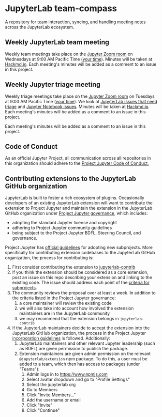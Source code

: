 # JupyterLab team-compass

A repository for team interaction, syncing, and handling meeting notes across the JupyterLab ecosystem.

## Weekly JupyterLab team meeting
Weekly team meetings take place on the [Jupyter Zoom room](https://zoom.us/my/jovyan?pwd=c0JZTHlNdS9Sek9vdzR3aTJ4SzFTQT09) on Wednesdays at 9:00 AM Pacific Time ([your time](https://www.thetimezoneconverter.com/?t=9%3A00%20am&tz=San%20Francisco)). Minutes will be taken at [Hackmd.io](https://hackmd.io/Y7fBMQPSQ1C08SDGI-fwtg). Each meeting's minutes will be added as a comment to an issue in this project.

## Weekly Jupyter triage meeting
Weekly triage meetings take place on the [Jupyter Zoom room](https://zoom.us/my/jovyan?pwd=c0JZTHlNdS9Sek9vdzR3aTJ4SzFTQT09) on Tuesdays at 9:00 AM Pacific Time ([your time](https://www.thetimezoneconverter.com/?t=9%3A00%20am&tz=San%20Francisco)). We look at [JupyterLab issues that need triage](https://github.com/jupyterlab/jupyterlab/labels/status%3ANeeds%20Triage) and [Jupyter Notebook issues](https://github.com/jupyter/notebook/issues/). Minutes will be taken at [Hackmd.io](https://hackmd.io/HaQ3S_nPSbqaRtk9rj59iA). Each meeting's minutes will be added as a comment to an issue in this project.

Each meeting's minutes will be added as a comment to an issue in this project.

## Code of Conduct
As an official Jupyter Project, all communication across all repositories in this organization should adhere to the [Project Jupyter Code of Conduct.](https://github.com/jupyter/governance/blob/master/conduct/code_of_conduct.md)

## Contributing extensions to the JupyterLab GitHub organization

JupyterLab is built to foster a rich ecosystem of plugins. Occasionally developers of an existing JupyterLab extension will want to contribute the extension to Project Jupyter and maintain the extension in the JupyterLab GitHub organization under [Project Jupyter governance](https://github.com/jupyter/governance), which includes:

* adopting the standard Jupyter license and copyright
* adhering to Project Jupyter community guidelines
* being subject to the Project Jupyter BDFL, Steering Council, and governance.

Project Jupyter has [official guidelines](https://github.com/jupyter/governance/blob/master/newsubprojects.md) for adopting new subprojects. More specifically for contributing extension codebases to the JupyterLab GitHub organization, the process for contributing is:

1. First consider contributing the extension to [jupyterlab-contrib](https://github.com/jupyterlab-contrib)
2. If you think the extension should be considered as a core extension, post an issue on this repo describing your extension and linking to the existing code. The issue should address each point of the [criteria for subprojects](https://github.com/jupyter/governance/blob/master/newsubprojects.md#criteria-for-official-subprojects).
3. The community reviews the proposal over at least a week. In addition to the criteria listed in the Project Jupyter governance:
   1. a core maintainer will review the existing code
   2. we will also take into account how involved the extension maintainers are in the JupyterLab community
   3. we may recommend that the extension belongs in `jupyterlab-contrib`
4. If the JupyterLab maintainers decide to accept the extension into the JupyterLab GitHub organization, the process in the Project Jupyter [incorporation guidelines](https://github.com/jupyter/governance/blob/master/newsubprojects.md#incorporation) is followed. Additionally:
   1. JupyterLab maintainers and other relevant Jupyter leadership (such as BDFL) are given permission to publish the package.
   2. Extension maintainers are given admin permission on the relevant `@jupyterlab/extension` npm package. To do this, a user must be added to a team, which then has access to packages (under "Teams"):
      1. Admin logs in to https://www.npmjs.com
      2. Select avatar dropdown and go to "Profile Settings"
      3. Select the jupyterlab org
      4. Go to Members
      5. Click "Invite Members..."
      6. Add the username or email
      7. Click "Invite"
      8. Click "Continue"
